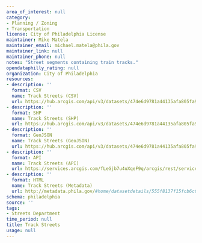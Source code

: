 ```yaml
---
area_of_interest: null
category:
- Planning / Zoning
- Transportation
license: City of Philadelphia License
maintainer: Mike Matela
maintainer_email: michael.matela@phila.gov
maintainer_link: null
maintainer_phone: null
notes: "Street segments containing train tracks."
opendataphilly_rating: null
organization: City of Philadelphia
resources:
- description: ''
  format: CSV
  name: Track Streets (CSV)
  url: https://hub.arcgis.com/api/v3/datasets/474e6d9781a44135afa805fa985bc4ef_0/downloads/data?format=csv&spatialRefId=2272&where=1%3D1
- description: ''
  format: SHP
  name: Track Streets (SHP)
  url: https://hub.arcgis.com/api/v3/datasets/474e6d9781a44135afa805fa985bc4ef_0/downloads/data?format=shp&spatialRefId=2272&where=1%3D1
- description: ''
  format: GeoJSON
  name: Track Streets (GeoJSON)
  url: https://hub.arcgis.com/api/v3/datasets/474e6d9781a44135afa805fa985bc4ef_0/downloads/data?format=geojson&spatialRefId=4326&where=1%3D1
- description: ''
  format: API
  name: Track Streets (API)
  url: https://services.arcgis.com/fLeGjb7u4uXqeF9q/arcgis/rest/services/Tracks/FeatureServer/0/query?outFields=*&where=1%3D1
- description: ''
  format: HTML
  name: Track Streets (Metadata)
  url: http://metadata.phila.gov/#home/datasetdetails/555f8137f15fcb6c6ed44146/representationdetails/5571b1c7e4fb1d91393c21a2/
schema: philadelphia
source: ''
tags:
- Streets Department
time_period: null
title: Track Streets
usage: null
---
```

